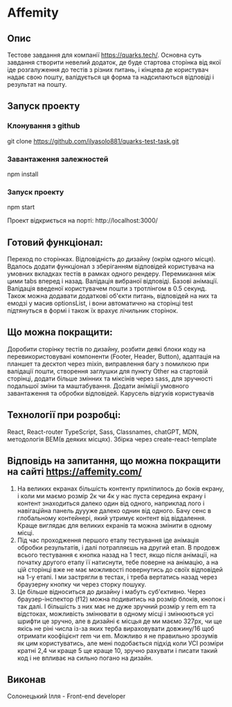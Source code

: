 # Affemity

## Опис

Тестове завдання для компанії https://quarks.tech/. Основна суть завдання створити невелий додаток, де буде стартова сторінка від якої іде розгалуження до тестів з різних питань, і кінцева де користувач надає свою пошту, валідується ця форма та надсилаються відповіді і результат на пошту.

## Запуск проекту

### Клонування з github

git clone https://github.com/ilyasolo881/quarks-test-task.git

### Завантаження залежностей

npm install

### Запуск проекту

npm start

Проект відкриється на порті: http://localhost:3000/

## Готовий функціонал:

Переход по сторінках. Відповідність до дизайну (окрім одного місця). Вдалось додати функціонал з зберіганням відповідей користувача на умовних вкладках тестів в рамках одного рендеру. Перемикання між цими tabs вперед і назад. Валідація вибраної відповіді. Базові анімації. Валідація введеної користувачем пошти з тротлінгом в 0.5 секунд. Також можна додавати додаткові об'єкти питань, відповідей на них та емодзі у масив optionsList, і вони автоматично на сторінці test підтянуться в формі і також їх врахує лічильник сторінок.

## Що можна покращити:

Доробити сторінку тестів по дизайну, розбити деякі блоки коду на перевикористовувані компоненти (Footer, Header, Button), адаптація на планшет та десктоп через mixin, виправлення багу з помилкою при валідації пошти, створення заглушки для пункту Other на стартовій сторінці, додати більше змінних та міксінів через sass, для зручності подальшої зміни та маштабування. Додати аніміції умовного завантаження та обробки відповідей. Карусель відгуків користувачів

## Технології при розробці:

React, React-router TypeScript, Sass, Classnames, chatGPT, MDN, методологія BEM(в деяких місцях). Збірка через create-react-template

## Відповідь на запитання, що можна покращити на сайті https://affemity.com/

1. На великих екранах більшість контенту приліпилось до боків екрану, і коли ми маємо розмір 2к чи 4к у нас пуста середина екрану і контент знаходиться далеко один від одного, наприклад лого і навігаційна панель дуууже далеко однин від одного. Бачу сенс в глобальному контейнері, який утримує контент від віддалення. Краще виглядає для великих екранів та можна змінити в одному місці.
2. Під час проходження першого етапу тестування іде анімація обробки результатів, і далі потрапляєшь на другий етап. В продовж всього тестування є кнопка назад на 1 тест, якщо після анімації, на початку другого етапу її натиснути, тебе поверне на анімацію, а на цій сторінці вже не має можливості повернутись до своїх відповідей на 1-у етапі. І ми застрягли в тестах, і треба вертатись назад через браузерну кнопку чи через сторку пошуку.
3. Це більше відноситься до дизайну і мабуть суб'єктивно. Через браузер-інспектор (f12) можна подивитись на розмір блоків, кнопок і так далі. І більшість з них має не дуже зручний розмір у rem em та відстоках, можливість змінювати в одному місці і змінюються усі шрифти це зручно, але в дизайні є місцья де ми маємо 327px, чи ще якісь не ріні числа із-за яких терба вираховувати довжину/16 щоб отримати коофіцієнт rem чи em. Можливо я не правильно зрозумів як цим користуватись, але мені подобається підхід коли УСІ розміри кратні 2,4 чи краще 5 ще краще 10, зручно рахувати і писати такий код і не впливає на сильно погано на дизайн.

## Виконав

Солонецький Ілля - Front-end developer
